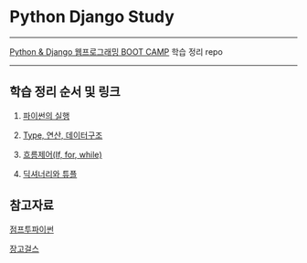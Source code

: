 # Python Django Study
---
[Python & Django 웹프로그래밍 BOOT CAMP](http://www.fastcampus.co.kr/dev_online_python/) 학습 정리 repo

---
## 학습 정리 순서 및 링크
1. [파이썬의 실행](https://github.com/girin-dev/python-Django-reviewer/blob/master/%ED%95%99%EC%8A%B5%EC%A0%95%EB%A6%AC/1.%20%ED%8C%8C%EC%9D%B4%EC%8D%AC%EC%9D%98%20%EC%8B%A4%ED%96%89.md)

2. [Type, 연산, 데이터구조](https://github.com/girin-dev/python-Django-reviewer/blob/master/%ED%95%99%EC%8A%B5%EC%A0%95%EB%A6%AC/2.%20Type%2C%20%EC%97%B0%EC%82%B0%2C%20%EB%8D%B0%EC%9D%B4%ED%84%B0%EA%B5%AC%EC%A1%B0.md)

3. [흐름제어(If, for, while)](https://github.com/girin-dev/python-Django-reviewer/blob/master/%ED%95%99%EC%8A%B5%EC%A0%95%EB%A6%AC/3.%20%ED%9D%90%EB%A6%84%EC%A0%9C%EC%96%B4(If%2C%20for%2C%20while).md)

4. [딕셔너리와 튜플](https://github.com/girin-dev/python-Django-reviewer/blob/master/%ED%95%99%EC%8A%B5%EC%A0%95%EB%A6%AC/4.%20%EB%94%95%EC%85%94%EB%84%88%EB%A6%AC%EC%99%80%20%ED%8A%9C%ED%94%8C(%EB%8D%B0%EC%9D%B4%ED%84%B0%EA%B5%AC%EC%A1%B0).md)

## 참고자료
[점프투파이썬](https://wikidocs.net/book/1)

[장고걸스](https://tutorial.djangogirls.org/ko/)


